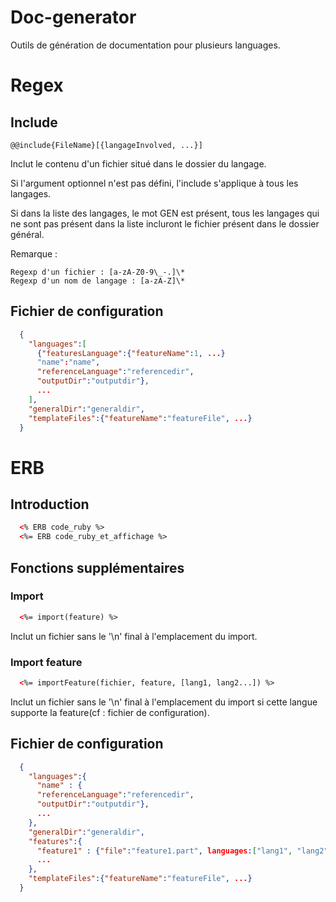 Doc-generator
=============


Outils de génération de documentation pour plusieurs languages.

Regex
=====

Include
-------

    @@include{FileName}[{langageInvolved, ...}]

Inclut le contenu d'un fichier situé dans le dossier du langage.

Si l'argument optionnel n'est pas défini, l'include s'applique à tous les langages.

Si dans la liste des langages, le mot GEN est présent, tous les langages qui ne sont pas présent dans la liste incluront le fichier présent dans le dossier général.

Remarque :

    Regexp d'un fichier : [a-zA-Z0-9\_-.]\*
    Regexp d'un nom de langage : [a-zA-Z]\*

Fichier de configuration
------------------------

```json
  {
    "languages":[
      {"featuresLanguage":{"featureName":1, ...}
      "name":"name",
      "referenceLanguage":"referencedir",
      "outputDir":"outputdir"},
      ...
    ],
    "generalDir":"generaldir",
    "templateFiles":{"featureName":"featureFile", ...}
  }
```


ERB
===

Introduction
------------

```html
  <% ERB code_ruby %>
  <%= ERB code_ruby_et_affichage %>
```


Fonctions supplémentaires
-------------------------

### Import

```html
  <%= import(feature) %>
```

Inclut un fichier sans le '\n' final à l'emplacement du import.

### Import feature

```html
  <%= importFeature(fichier, feature, [lang1, lang2...]) %>
```

Inclut un fichier sans le '\n' final à l'emplacement du import si cette langue supporte la feature(cf : fichier de configuration).
 

Fichier de configuration
------------------------

```json
  {
    "languages":{
      "name" : {
      "referenceLanguage":"referencedir",
      "outputDir":"outputdir"},
      ...
    },
    "generalDir":"generaldir",
    "features":{
      "feature1" : {"file":"feature1.part", languages:["lang1", "lang2", ...]},
      ...
    },
    "templateFiles":{"featureName":"featureFile", ...}
  }
```
